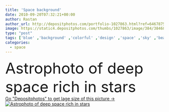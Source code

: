 ```yaml
---
title: 'Space background'
date: 2010-09-20T07:32:21+00:00
author: Rastan
author_url: http://depositphotos.com/portfolio-1027863.html?ref=64678756
image: https://static4.depositphotos.com/thumbs/1027863/image/384/3846803/api_thumb_450.jpg?forcejpeg=true
type: "post"
tags: ['blue' ,'background' ,'colorful' ,'design' ,'space' ,'sky' ,'beautiful' ,'awe' ,'beauty' ,'field' ,'colourful' ,'light' ,'animal' ,'rich' ,'black' ,'dark' ,'nice' ,'elements' ,'star' ,'city' ,'exterior' ,'night' ,'fingers' ,'astrology' ,'way' ,'far' ,'wallpaper' ,'planet' ,'science' ,'stars' ,'deep' ,'astronomy' ,'galaxy' ,'universe' ,'dense' ,'kiss' ,'distant' ,'observation' ,'exploration' ,'constellation' ,'cosmos' ,'nebula' ,'cosmic' ,'explore' ,'the' ,'outer' ,'cluster' ]
categories: 
  - space
---
```

<div aling="center">
            <font size="60"> Astrophoto of deep space rich in stars</font>   
</div>
<div>
    <a href='https://depositphotos.com/3846803/stock-photo-space-background.html?ref=64678756' target=_blank > Go "Depositphotos" to get lage size of this picture ->
        <img href='https://depositphotos.com/3846803/stock-photo-space-background.html?ref=64678756' src='https://static4.depositphotos.com/1027863/384/i/950/depositphotos_3846803-stock-photo-space-background.jpg?forcejpeg=true' alt='Astrophoto of deep space rich in stars' >
    </a>
</div>

